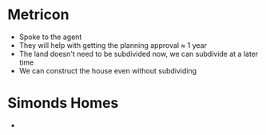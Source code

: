 # Metricon
* Spoke to the agent
* They will help with getting the planning approval ≈ 1 year
* The land doesn't need to be subdivided now, we can subdivide at a later time
* We can construct the house even without subdividing

# Simonds Homes
* 
